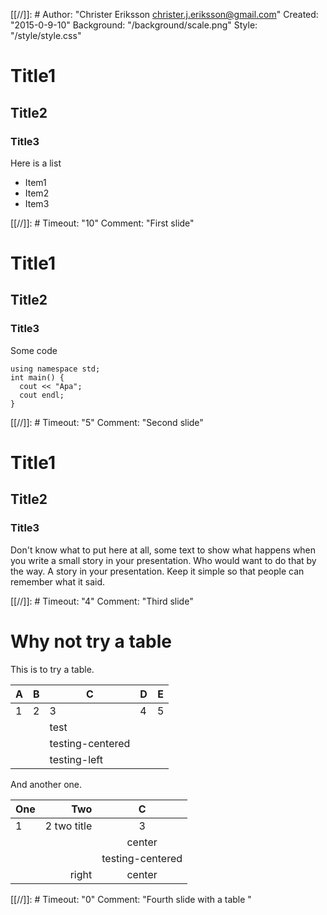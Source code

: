[[//]]: # Author: "Christer Eriksson <christer.j.eriksson@gmail.com>" Created: "2015-0-9-10" Background: "/background/scale.png" Style: "/style/style.css"

# Title1
## Title2
### Title3

Here is a list

  - Item1
  - Item2
  - Item3

[[//]]: # Timeout: "10" Comment: "First slide"


# Title1
## Title2
### Title3

Some code

    using namespace std;
    int main() {
      cout << "Apa";
      cout endl;
    }

[[//]]: # Timeout: "5" Comment: "Second slide"

# Title1
## Title2
### Title3

Don't know what to put here at all, some text to show what happens when you write a small story in your presentation. Who would want to do that by the way. A story in your presentation. Keep it simple so that people can remember what it said.

[[//]]: # Timeout: "4" Comment: "Third slide"

# Why not try a table
This is to try a table.

| A | B | C | D | E |
|---|---|---|---|---|
| 1 | 2 | 3 | 4 | 5 |
|  |  | test |  |  |
|  |  |   testing-centered   |  |  |
|  |  |   testing-left |  |  |

And another one.

| One | Two | C |
|---|---:|:---:|
| 1 | 2 two title| 3 |
|  |  |center |
|  |  |   testing-centered   |
|  | right |   center|

[[//]]: # Timeout: "0" Comment: "Fourth slide with a table "
